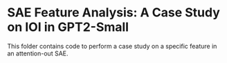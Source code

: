 
# SAE Feature Analysis: A Case Study on IOI in GPT2-Small

This folder contains code to perform a case study on a specific feature in an attention-out SAE. 
